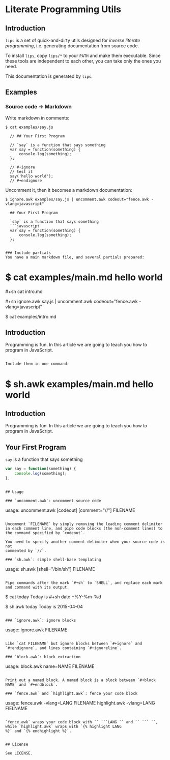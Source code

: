 Literate Programming Utils
==========================

## Introduction

`lips` is a set of quick-and-dirty utils designed for *inverse
literate programming*, i.e. generating documentation from source
code.

To install `lips`, copy `lips/*` to your `PATH` and make them
executable. Since these tools are independent to each other, you can
take only the ones you need.

This documentation is generated by `lips`.

## Examples

### Source code -> Markdown
Write markdown in comments:
```
$ cat examples/say.js

  // ## Your First Program
  
  // `say` is a function that says something
  var say = function(something) {
      console.log(something);
  };
  
  // #+ignore
  // test it
  say('hello world');
  // #+endignore
```

Uncomment it, then it becomes a markdown documentation:
```
$ ignore.awk examples/say.js | uncomment.awk codeout="fence.awk -vlang=javascript"

  ## Your First Program
  
  `say` is a function that says something
  ```javascript
  var say = function(something) {
      console.log(something);
  };
  ```
  
```

### Include partials
You have a main markdown file, and several partials prepared:
```
$ cat examples/main.md
  hello world
  ===========
  
  #+sh cat intro.md
  
  #+sh ignore.awk say.js | uncomment.awk codeout="fence.awk -vlang=javascript"

$ cat examples/intro.md
  ## Introduction
  
  Programming is fun. In this article we are going to teach you how to
  program in JavaScript.
```

Include them in one command:
```
$ sh.awk examples/main.md
  hello world
  ===========
  
  ## Introduction
  
  Programming is fun. In this article we are going to teach you how to
  program in JavaScript.
  
  ## Your First Program
  
  `say` is a function that says something
  ```javascript
  var say = function(something) {
      console.log(something);
  };
  ```
  
```

## Usage

### `uncomment.awk`: uncomment source code
```
usage: uncomment.awk [codeout] [comment="//"] FILENAME
```

Uncomment `FILENAME` by simply removing the leading comment delimiter
in each comment line, and pipe code blocks (the non-comment lines) to
the command specified by `codeout`.

You need to specify another comment delimiter when your source code is not
commented by `//`.

### `sh.awk`: simple shell-base templating
```
usage: sh.awk [shell="/bin/sh"] FILENAME
```

Pipe commands after the mark `#+sh` to `SHELL`, and replace each mark
and command with its output.

```
$ cat today
  Today is #+sh date +%Y-%m-%d

$ sh.awk today
  Today is 2015-04-04
```

### `ignore.awk`: ignore blocks
```
usage: ignore.awk FILENAME
```

Like `cat FILENAME` but ignore blocks between `#+ignore` and
`#+endignore`, and lines containing `#+ignoreline`.

### `block.awk`: block extraction
```
usage: block.awk name=NAME FILENAME
```

Print out a named block. A named block is a block between `#+block
NAME` and `#+endblock`.

### `fence.awk` and `highlight.awk`: fence your code block

```
usage: fence.awk -vlang=LANG FILENAME
       highlight.awk -vlang=LANG FIELNAME
```

`fence.awk` wraps your code block with `` ```LANG `` and `` ``` ``,
while `highlight.awk` wraps with `{% highlight LANG
%}` and `{% endhighlight %}`.


## License

See LICENSE.
